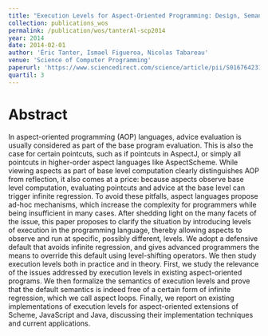 ```yaml
---
title: "Execution Levels for Aspect-Oriented Programming: Design, Semantics, Implementations and Applications"
collection: publications_wos
permalink: /publication/wos/tanterAl-scp2014
year: 2014
date: 2014-02-01
author: 'Éric Tanter, Ismael Figueroa, Nicolas Tabareau'
venue: 'Science of Computer Programming'
paperurl: 'https://www.sciencedirect.com/science/article/pii/S0167642313002244'
quartil: 3
---
```


# Abstract

In aspect-oriented programming (AOP) languages, advice evaluation is usually considered as part of the base program evaluation. This is also the case for certain pointcuts, such as if pointcuts in AspectJ, or simply all pointcuts in higher-order aspect languages like AspectScheme. While viewing aspects as part of base level computation clearly distinguishes AOP from reflection, it also comes at a price: because aspects observe base level computation, evaluating pointcuts and advice at the base level can trigger infinite regression. To avoid these pitfalls, aspect languages propose ad-hoc mechanisms, which increase the complexity for programmers while being insufficient in many cases. After shedding light on the many facets of the issue, this paper proposes to clarify the situation by introducing levels of execution in the programming language, thereby allowing aspects to observe and run at specific, possibly different, levels. We adopt a defensive default that avoids infinite regression, and gives advanced programmers the means to override this default using level-shifting operators. We then study execution levels both in practice and in theory. First, we study the relevance of the issues addressed by execution levels in existing aspect-oriented programs. We then formalize the semantics of execution levels and prove that the default semantics is indeed free of a certain form of infinite regression, which we call aspect loops. Finally, we report on existing implementations of execution levels for aspect-oriented extensions of Scheme, JavaScript and Java, discussing their implementation techniques and current applications.